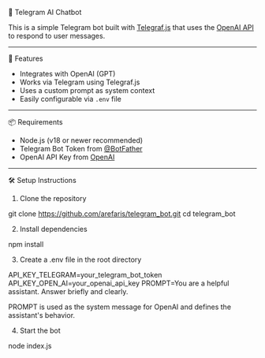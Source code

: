 🤖 Telegram AI Chatbot

This is a simple Telegram bot built with [Telegraf.js](https://telegraf.js.org/) that uses the [OpenAI API](https://platform.openai.com/docs) to respond to user messages.

---

🚀 Features

- Integrates with OpenAI (GPT)
- Works via Telegram using Telegraf.js
- Uses a custom prompt as system context
- Easily configurable via `.env` file

---

📦 Requirements

- Node.js (v18 or newer recommended)
- Telegram Bot Token from [@BotFather](https://t.me/BotFather)
- OpenAI API Key from [OpenAI](https://platform.openai.com/)

---

🛠 Setup Instructions

1. Clone the repository

git clone https://github.com/arefaris/telegram_bot.git
cd telegram_bot


2. Install dependencies

npm install

3. Create a .env file in the root directory

API_KEY_TELEGRAM=your_telegram_bot_token
API_KEY_OPEN_AI=your_openai_api_key
PROMPT=You are a helpful assistant. Answer briefly and clearly.


PROMPT is used as the system message for OpenAI and defines the assistant's behavior.

4. Start the bot

node index.js
